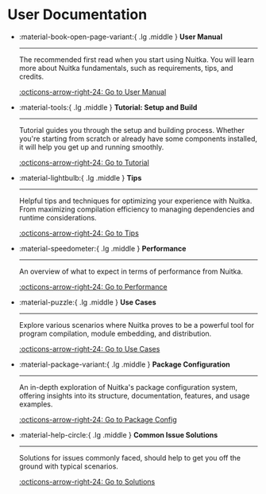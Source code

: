 # User Documentation

<div class="grid cards" markdown>

-   :material-book-open-page-variant:{ .lg .middle } **User Manual**

    ---

    The recommended first read when you start using Nuitka. You will learn more about Nuitka fundamentals, such as requirements, tips, and credits.

    [:octicons-arrow-right-24: Go to User Manual](user-manual.md)

-   :material-tools:{ .lg .middle } **Tutorial: Setup and Build**

    ---

    Tutorial guides you through the setup and building process. Whether you're starting from scratch or already have some components installed, it will help you get up and running smoothly.

    [:octicons-arrow-right-24: Go to Tutorial](tutorial-setup-and-build.md)

-   :material-lightbulb:{ .lg .middle } **Tips**

    ---

    Helpful tips and techniques for optimizing your experience with Nuitka. From maximizing compilation efficiency to managing dependencies and runtime considerations.

    [:octicons-arrow-right-24: Go to Tips](tips.md)

-   :material-speedometer:{ .lg .middle } **Performance**

    ---

    An overview of what to expect in terms of performance from Nuitka.

    [:octicons-arrow-right-24: Go to Performance](performance.md)

-   :material-puzzle:{ .lg .middle } **Use Cases**

    ---

    Explore various scenarios where Nuitka proves to be a powerful tool for program compilation, module embedding, and distribution.

    [:octicons-arrow-right-24: Go to Use Cases](use-cases.md)

-   :material-package-variant:{ .lg .middle } **Package Configuration**

    ---

    An in-depth exploration of Nuitka's package configuration system, offering insights into its structure, documentation, features, and usage examples.

    [:octicons-arrow-right-24: Go to Package Config](package-configuration.md)

-   :material-help-circle:{ .lg .middle } **Common Issue Solutions**

    ---

    Solutions for issues commonly faced, should help to get you off the ground with typical scenarios.

    [:octicons-arrow-right-24: Go to Solutions](common-issue-solutions.md)

</div>
